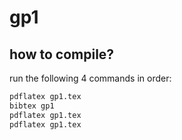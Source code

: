 # gp1

## how to compile?

run the following 4 commands in order:

```bash
pdflatex gp1.tex
bibtex gp1
pdflatex gp1.tex
pdflatex gp1.tex
```

